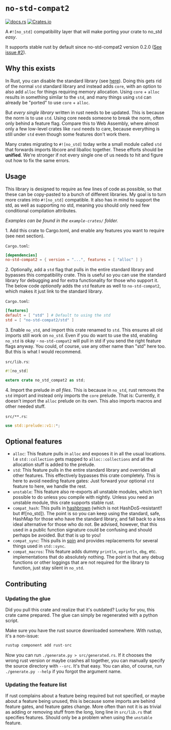 # `no-std-compat2`


[![docs.rs](https://img.shields.io/docsrs/no-std-compat2)](https://docs.rs/no-std-compat2/)
[![Crates.io](https://img.shields.io/crates/d/no-std-compat2)](https://crates.io/crates/no-std-compat2)

A `#![no_std]` compatibility layer that will make porting your crate
to no_std *easy*.

It supports stable rust by default since no-std-compat2 version 0.2.0
([See issue #2](https://gitlab.com/jD91mZM2/no-std-compat2/issues/2)).

## Why this exists

In Rust, you can disable the standard library (see
[here](https://docs.rust-embedded.org/embedonomicon/smallest-no-std.html)). Doing
this gets rid of the normal `std` standard library and instead adds
`core`, with an option to also add `alloc` for things requiring memory
allocation. Using `core` + `alloc` results in something similar to the
`std`, and many things using `std` can already be "ported" to use
`core` + `alloc`.

But *every single library* written in rust needs to be updated. This
is because the norm is to use `std`. Using core needs someone to break
the norm, often only behind a feature flag. Compare this to Web
Assembly, where almost only a few low-level crates like `rand` needs
to care, because everything is still under `std` even though some
features don't work there.

Many crates migrating to `#![no_std]` today write a small module
called `std` that forwards imports libcore and liballoc
together. These efforts should be **unified**. We're stronger if not
every single one of us needs to hit and figure out how to fix the same
errors.

## Usage

This library is designed to require as few lines of code as possible,
so that these can be copy-pasted to a bunch of different libraries. My
goal is to turn more crates into `#![no_std]` compatible. It also has
in mind to support the std, as well as supporting no std, meaning you
should only need few conditional compilation attributes.

*Examples can be found in the `example-crates/` folder.*

1​. Add this crate to Cargo.toml, and enable any features you want to
   require (see next section).

`Cargo.toml`:

```toml
[dependencies]
no-std-compat2 = { version = "...", features = [ "alloc" ] }
```

2​. Optionally, add a `std` flag that pulls in the entire standard
   library and bypasses this compatibility crate. This is useful so
   you can use the standard library for debugging and for extra
   functionality for those who support it. The below code *optionally*
   adds the `std` feature as well to `no-std-compat2`, which makes it
   just link to the standard library.

`Cargo.toml`:

```toml
[features]
default = [ "std" ] # Default to using the std
std = [ "no-std-compat2/std" ]
```

3​. Enable `no_std`, and import this crate renamed to `std`. This ensures all
   old imports still work on `no_std`. Even if you do want to use the std,
   enabling `no_std` is okay - `no-std-compat2` will pull in std if you send the
   right feature flags anyway. You could, of course, use any other name than
   "std" here too. But this is what I would recommend.

`src/lib.rs`:

```rust
#![no_std]

extern crate no_std_compat2 as std;
```

4​. Import the prelude *in all files*. This is because in `no_std`,
   rust removes the `std` import and instead only imports the `core`
   prelude. That is: Currently, it doesn't import the `alloc` prelude
   on its own. This also imports macros and other needed stuff.

`src/**.rs`:

```rust
use std::prelude::v1::*;
```

## Optional features

- `alloc`: This feature pulls in `alloc` and exposes it in all the usual
  locations. I.e `std::collection` gets mapped to `alloc::collections` and all
  the allocation stuff is added to the prelude.
- `std`: This feature pulls in the entire standard library and overrides all
  other features. This effectively bypasses this crate completely. This is here
  to avoid needing feature gates: Just forward your optional `std` feature to
  here, we handle the rest.
- `unstable`: This feature also re-exports all unstable modules, which isn't
  possible to do unless you compile with nightly. Unless you need an unstable
  module, this crate supports stable rust.
- `compat_hash`: This pulls in
  [hashbrown](https://github.com/rust-lang/hashbrown) (which is not
  HashDoS-resistant!! but #![no_std]). The point is so you can keep using the
  standard, safe, HashMap for those who have the standard library, and fall
  back to a less ideal alternative for those who do not. Be advised, however,
  that this used in a public function signature could be confusing and should
  perhaps be avoided. But that is up to you!
- `compat_sync`: This pulls in [spin](https://github.com/mvdnes/spin-rs) and
  provides replacements for several things used in `std::sync`.
- `compat_macros`: This feature adds dummy `println`, `eprintln`, `dbg`,
  etc. implementations that do absolutely nothing. The point is that any debug
  functions or other loggings that are not required for the library to
  function, just stay silent in `no_std`.

## Contributing

### Updating the glue

Did you pull this crate and realize that it's outdated? Lucky for you,
this crate came prepared. The glue can simply be regenerated with a
python script.

Make sure you have the rust source downloaded somewhere. With rustup,
it's a non-issue:

```rust
rustup component add rust-src
```

Now you can run `./generate.py > src/generated.rs`. If it chooses the
wrong rust version or maybe crashes all together, you can manually
specify the source directory with `--src`. It's that easy. You can
also, of course, run `./generate.py --help` if you forgot the argument
name.

### Updating the feature list

If rust complains about a feature being required but not specified, or
maybe about a feature being unused, this is because some imports are
behind feature gates, and feature gates change. More often than not it
is as trivial as adding or removing stuff from the long, long line in
`src/lib.rs` that specifies features. Should only be a problem when
using the `unstable` feature.
